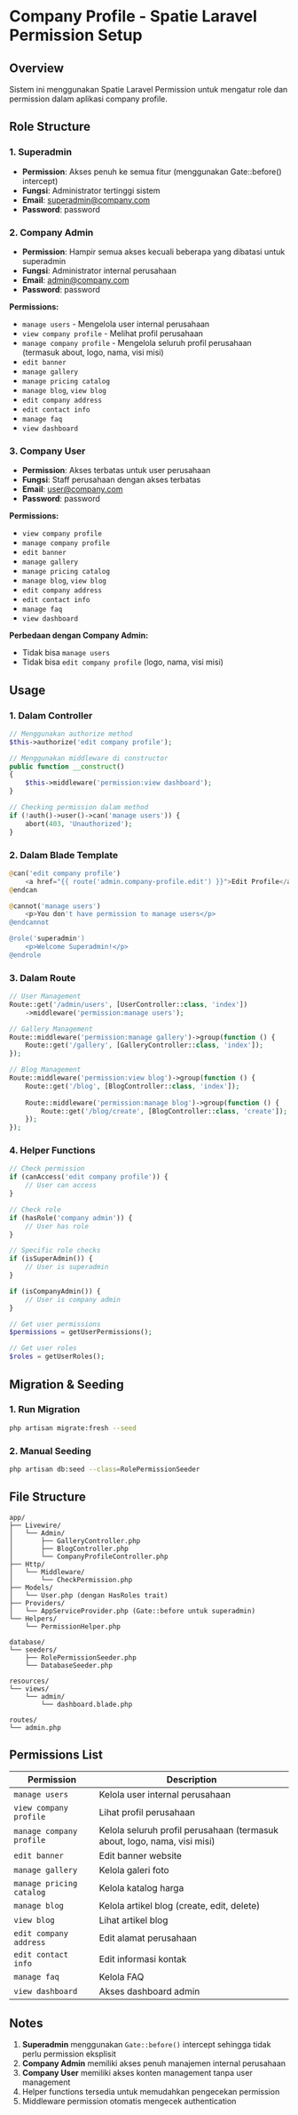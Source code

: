 # Company Profile - Spatie Laravel Permission Setup

## Overview
Sistem ini menggunakan Spatie Laravel Permission untuk mengatur role dan permission dalam aplikasi company profile.

## Role Structure

### 1. Superadmin
- **Permission**: Akses penuh ke semua fitur (menggunakan Gate::before() intercept)
- **Fungsi**: Administrator tertinggi sistem
- **Email**: superadmin@company.com
- **Password**: password

### 2. Company Admin
- **Permission**: Hampir semua akses kecuali beberapa yang dibatasi untuk superadmin
- **Fungsi**: Administrator internal perusahaan
- **Email**: admin@company.com
- **Password**: password

**Permissions:**
- `manage users` - Mengelola user internal perusahaan
- `view company profile` - Melihat profil perusahaan
- `manage company profile` - Mengelola seluruh profil perusahaan (termasuk about, logo, nama, visi misi)
- `edit banner`
- `manage gallery`
- `manage pricing catalog`
- `manage blog`, `view blog`
- `edit company address`
- `edit contact info`
- `manage faq`
- `view dashboard`

### 3. Company User
- **Permission**: Akses terbatas untuk user perusahaan
- **Fungsi**: Staff perusahaan dengan akses terbatas
- **Email**: user@company.com
- **Password**: password

**Permissions:**
- `view company profile`
- `manage company profile`
- `edit banner`
- `manage gallery`
- `manage pricing catalog`
- `manage blog`, `view blog`
- `edit company address`
- `edit contact info`
- `manage faq`
- `view dashboard`

**Perbedaan dengan Company Admin:**
- Tidak bisa `manage users`
- Tidak bisa `edit company profile` (logo, nama, visi misi)

## Usage

### 1. Dalam Controller
```php
// Menggunakan authorize method
$this->authorize('edit company profile');

// Menggunakan middleware di constructor
public function __construct()
{
    $this->middleware('permission:view dashboard');
}

// Checking permission dalam method
if (!auth()->user()->can('manage users')) {
    abort(403, 'Unauthorized');
}
```

### 2. Dalam Blade Template
```php
@can('edit company profile')
    <a href="{{ route('admin.company-profile.edit') }}">Edit Profile</a>
@endcan

@cannot('manage users')
    <p>You don't have permission to manage users</p>
@endcannot

@role('superadmin')
    <p>Welcome Superadmin!</p>
@endrole
```

### 3. Dalam Route
```php
// User Management
Route::get('/admin/users', [UserController::class, 'index'])
    ->middleware('permission:manage users');

// Gallery Management
Route::middleware('permission:manage gallery')->group(function () {
    Route::get('/gallery', [GalleryController::class, 'index']);
});

// Blog Management
Route::middleware('permission:view blog')->group(function () {
    Route::get('/blog', [BlogController::class, 'index']);
    
    Route::middleware('permission:manage blog')->group(function () {
        Route::get('/blog/create', [BlogController::class, 'create']);
    });
});
```

### 4. Helper Functions
```php
// Check permission
if (canAccess('edit company profile')) {
    // User can access
}

// Check role
if (hasRole('company admin')) {
    // User has role
}

// Specific role checks
if (isSuperAdmin()) {
    // User is superadmin
}

if (isCompanyAdmin()) {
    // User is company admin
}

// Get user permissions
$permissions = getUserPermissions();

// Get user roles
$roles = getUserRoles();
```

## Migration & Seeding

### 1. Run Migration
```bash
php artisan migrate:fresh --seed
```

### 2. Manual Seeding
```bash
php artisan db:seed --class=RolePermissionSeeder
```

## File Structure

```
app/
├── Livewire/
│   └── Admin/
│       ├── GalleryController.php
│       ├── BlogController.php
│       └── CompanyProfileController.php
├── Http/
│   └── Middleware/
│       └── CheckPermission.php
├── Models/
│   └── User.php (dengan HasRoles trait)
├── Providers/
│   └── AppServiceProvider.php (Gate::before untuk superadmin)
└── Helpers/
    └── PermissionHelper.php

database/
└── seeders/
    ├── RolePermissionSeeder.php
    └── DatabaseSeeder.php

resources/
└── views/
    └── admin/
        └── dashboard.blade.php

routes/
└── admin.php
```

## Permissions List

| Permission | Description |
|------------|-------------|
| `manage users` | Kelola user internal perusahaan |
| `view company profile` | Lihat profil perusahaan |
| `manage company profile` | Kelola seluruh profil perusahaan (termasuk about, logo, nama, visi misi) |
| `edit banner` | Edit banner website |
| `manage gallery` | Kelola galeri foto |
| `manage pricing catalog` | Kelola katalog harga |
| `manage blog` | Kelola artikel blog (create, edit, delete) |
| `view blog` | Lihat artikel blog |
| `edit company address` | Edit alamat perusahaan |
| `edit contact info` | Edit informasi kontak |
| `manage faq` | Kelola FAQ |
| `view dashboard` | Akses dashboard admin |

## Notes

1. **Superadmin** menggunakan `Gate::before()` intercept sehingga tidak perlu permission eksplisit
2. **Company Admin** memiliki akses penuh manajemen internal perusahaan
3. **Company User** memiliki akses konten management tanpa user management
4. Helper functions tersedia untuk memudahkan pengecekan permission
5. Middleware permission otomatis mengecek authentication
